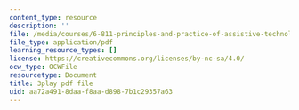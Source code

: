 ```yaml
---
content_type: resource
description: ''
file: /media/courses/6-811-principles-and-practice-of-assistive-technology-fall-2014/aa72a4918daaf8aad8987b1c29357a63_x18bMLW4eO4.pdf
file_type: application/pdf
learning_resource_types: []
license: https://creativecommons.org/licenses/by-nc-sa/4.0/
ocw_type: OCWFile
resourcetype: Document
title: 3play pdf file
uid: aa72a491-8daa-f8aa-d898-7b1c29357a63
---
```

